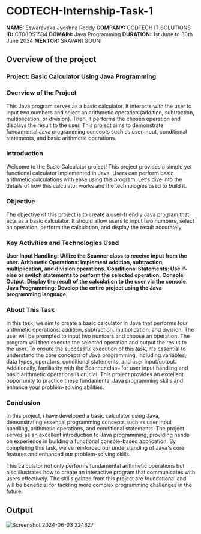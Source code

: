 # CODTECH-Internship-Task-1

**NAME:** Eswaravaka Jyoshna Reddy
**COMPANY:** CODTECH IT SOLUTIONS
**ID:** CT08DS1534
**DOMAIN:** Java Programming
**DURATION:** 1st June to 30th June 2024
**MENTOR:** SRAVANI GOUNI

## Overview of the project

### Project: Basic Calculator Using Java Programming

### Overview of the Project

This Java program serves as a basic calculator. It interacts with the user to input two numbers and select an arithmetic operation (addition, subtraction, multiplication, or division). Then, it performs the chosen operation and displays the result to the user. This project aims to demonstrate fundamental Java programming concepts such as user input, conditional statements, and basic arithmetic operations.

### Introduction

Welcome to the Basic Calculator project! This project provides a simple yet functional calculator implemented in Java. Users can perform basic arithmetic calculations with ease using this program. Let's dive into the details of how this calculator works and the technologies used to build it.

### Objective

The objective of this project is to create a user-friendly Java program that acts as a basic calculator. It should allow users to input two numbers, select an operation, perform the calculation, and display the result accurately.

### Key Activities and Technologies Used

**User Input Handling: Utilize the Scanner class to receive input from the user.**
**Arithmetic Operations: Implement addition, subtraction, multiplication, and division operations.**
**Conditional Statements: Use if-else or switch statements to perform the selected operation.**
**Console Output: Display the result of the calculation to the user via the console.**
**Java Programming: Develop the entire project using the Java programming language.**

### About This Task

In this task, we aim to create a basic calculator in Java that performs four arithmetic operations: addition, subtraction, multiplication, and division. The user will be prompted to input two numbers and choose an operation. The program will then execute the selected operation and output the result to the user. To ensure the successful execution of this task, it's essential to understand the core concepts of Java programming, including variables, data types, operators, conditional statements, and user input/output. Additionally, familiarity with the Scanner class for user input handling and basic arithmetic operations is crucial. This project provides an excellent opportunity to practice these fundamental Java programming skills and enhance your problem-solving abilities.

### Conclusion

In this project, i have developed a basic calculator using Java, demonstrating essential programming concepts such as user input handling, arithmetic operations, and conditional statements. The project serves as an excellent introduction to Java programming, providing hands-on experience in building a functional console-based application. By completing this task, we've reinforced our understanding of Java's core features and enhanced our problem-solving skills.

This calculator not only performs fundamental arithmetic operations but also illustrates how to create an interactive program that communicates with users effectively. The skills gained from this project are foundational and will be beneficial for tackling more complex programming challenges in the future.

## Output

![Screenshot 2024-06-03 224827](https://github.com/jyoshna08/CODTECH-Internship-Task-1/assets/171473485/90ae5c67-047e-4996-b607-90eeabaa86d6)

